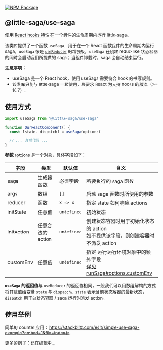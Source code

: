 [![NPM Package](https://img.shields.io/npm/v/@little-saga/use-saga.svg?style=flat-square)](https://www.npmjs.org/package/@little-saga/use-saga)

## @little-saga/use-saga

使用 [React hooks 特性](https://reactjs.org/docs/hooks-intro.html) 在一个组件的生命周期内运行 little-saga。

该类库提供了一个函数 `useSaga`，用于在一个 React 函数组件的生命周期内运行 saga。`useSaga` 像是 [`useReducer`](https://reactjs.org/docs/hooks-reference.html#usereducer) 的增强版，`useSaga` 在创建 redux-like 状态容器的同时会启动我们所提供的 saga；当组件卸载时，saga 会自动结束运行。

**注意事项：**

- useSaga 是一个 React hook，使用 useSaga 需要符合 hook 的书写规则。
- 该类库只能与 little-saga 一起使用，且要求 React 为支持 hooks 的版本（>= 16.7）.

## 使用方式

```jsx
import useSaga from '@little-saga/use-saga'

function OurReactComponent() {
  const [state, dispatch] = useSaga(options)

  // ... 其他代码 ...
}
```

**参数 `options`** 是一个对象，具体字段如下：

| 字段       | 类型              | 默认值      | 含义                                                                                                                        |
| ---------- | ----------------- | ----------- | --------------------------------------------------------------------------------------------------------------------------- |
| saga       | 生成器函数        | 必须字段    | 所要执行的 saga 函数                                                                                                        |
| args       | 数组              | `[]`        | 启动 saga 函数时所使用的参数                                                                                                |
| reducer    | 函数              | `x => x`    | 指定 state 如何响应 actions                                                                                                 |
| initState  | 任意值            | `undefined` | 初始状态                                                                                                                    |
| initAction | 任意合法的 action | `undefined` | 创建状态容器时用于初始化状态的 action<br/>如不提供该字段，则创建容器时不派发 action                                         |
| customEnv  | 任意值            | `undefined` | 指定 运行运行环境对象中的额外字段 <br/>[详见 runSaga#options.customEnv](https://github.com/little-saga/little-saga#runsaga) |

**`useSaga` 的返回值**与 `useReducer` 的返回值相同，一般我们可以用数组解构的方式将其赋值给变量 `state` 与 `dispatch`。`state` 表示当前状态容器的最新状态，`dispatch` 用于向状态容器 / saga 运行时派发 action。

## 使用举例

简单的 counter 应用： https://stackblitz.com/edit/simple-use-saga-example?embed=1&file=index.js

更多的例子：还在编辑中...